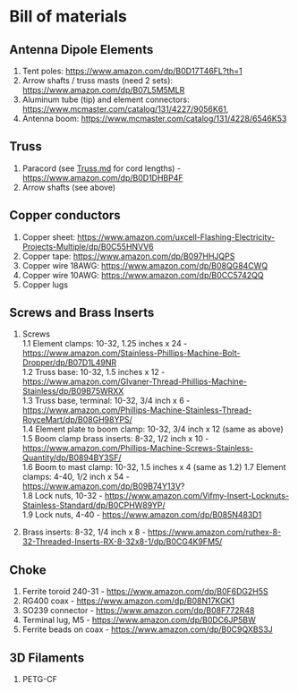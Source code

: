 # Bill of materials

## Antenna Dipole Elements

1. Tent poles: https://www.amazon.com/dp/B0D17T46FL?th=1
2. Arrow shafts / truss masts (need 2 sets): https://www.amazon.com/dp/B07L5M5MLR
3. Aluminum tube (tip) and element connectors: https://www.mcmaster.com/catalog/131/4227/9056K61, 
4. Antenna boom: https://www.mcmaster.com/catalog/131/4228/6546K53

## Truss
1. Paracord (see [Truss.md](Truss.md) for cord lengths) - https://www.amazon.com/dp/B0D1DHBP4F
2. Arrow shafts (see above)

## Copper conductors

1. Copper sheet: https://www.amazon.com/uxcell-Flashing-Electricity-Projects-Multiple/dp/B0C55HNVV6
2. Copper tape: https://www.amazon.com/dp/B097HHJQPS
3. Copper wire 18AWG: https://www.amazon.com/dp/B08QG84CWQ
4. Copper wire 10AWG: https://www.amazon.com/dp/B0CC5742QQ
5. Copper lugs
   
## Screws and Brass Inserts
1. Screws  
   1.1 Element clamps: 10-32, 1.25 inches x 24 - https://www.amazon.com/Stainless-Phillips-Machine-Bolt-Dropper/dp/B07D1L49NR   
   1.2 Truss base: 10-32, 1.5 inches x 12 - https://www.amazon.com/Glvaner-Thread-Phillips-Machine-Stainless/dp/B09B75WRXX  
   1.3 Truss base, terminal: 10-32, 3/4 inch x 6 - https://www.amazon.com/Phillips-Machine-Stainless-Thread-RoyceMart/dp/B08GH98YPS/    
   1.4 Element plate to boom clamp: 10-32, 3/4 inch x 12 (same as above) 
   1.5 Boom clamp brass inserts: 8-32, 1/2 inch x 10 - https://www.amazon.com/Phillips-Machine-Screws-Stainless-Quantity/dp/B0894BY3SF/  
   1.6 Boom to mast clamp: 10-32, 1.5 inches x 4 (same as 1.2) 
   1.7 Element clamps: 4-40, 1/2 inch x 54 - https://www.amazon.com/dp/B09B74Y13V?  
   1.8 Lock nuts, 10-32 -  https://www.amazon.com/Vifmy-Insert-Locknuts-Stainless-Standard/dp/B0CPHW89YP/  
   1.9 Lock nuts, 4-40 - https://www.amazon.com/dp/B085N483D1  

2. Brass inserts: 8-32, 1/4 inch x 8 - https://www.amazon.com/ruthex-8-32-Threaded-Inserts-RX-8-32x8-1/dp/B0CG4K9FM5/

## Choke
1. Ferrite toroid 240-31 - https://www.amazon.com/dp/B0F6DG2H5S  
2. RG400 coax - https://www.amazon.com/dp/B08N17KGK1  
3. SO239 connector - https://www.amazon.com/dp/B08F772R48  
5. Terminal lug, M5 - https://www.amazon.com/dp/B0DC6JP5BW  
6. Ferrite beads on coax - https://www.amazon.com/dp/B0C9QXBS3J
   
## 3D Filaments
1. PETG-CF
